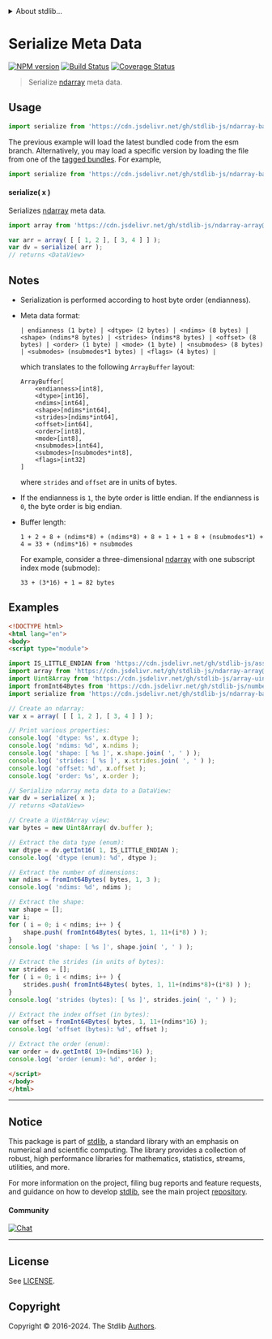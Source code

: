 <!--

@license Apache-2.0

Copyright (c) 2021 The Stdlib Authors.

Licensed under the Apache License, Version 2.0 (the "License");
you may not use this file except in compliance with the License.
You may obtain a copy of the License at

   http://www.apache.org/licenses/LICENSE-2.0

Unless required by applicable law or agreed to in writing, software
distributed under the License is distributed on an "AS IS" BASIS,
WITHOUT WARRANTIES OR CONDITIONS OF ANY KIND, either express or implied.
See the License for the specific language governing permissions and
limitations under the License.

-->


<details>
  <summary>
    About stdlib...
  </summary>
  <p>We believe in a future in which the web is a preferred environment for numerical computation. To help realize this future, we've built stdlib. stdlib is a standard library, with an emphasis on numerical and scientific computation, written in JavaScript (and C) for execution in browsers and in Node.js.</p>
  <p>The library is fully decomposable, being architected in such a way that you can swap out and mix and match APIs and functionality to cater to your exact preferences and use cases.</p>
  <p>When you use stdlib, you can be absolutely certain that you are using the most thorough, rigorous, well-written, studied, documented, tested, measured, and high-quality code out there.</p>
  <p>To join us in bringing numerical computing to the web, get started by checking us out on <a href="https://github.com/stdlib-js/stdlib">GitHub</a>, and please consider <a href="https://opencollective.com/stdlib">financially supporting stdlib</a>. We greatly appreciate your continued support!</p>
</details>

# Serialize Meta Data

[![NPM version][npm-image]][npm-url] [![Build Status][test-image]][test-url] [![Coverage Status][coverage-image]][coverage-url] <!-- [![dependencies][dependencies-image]][dependencies-url] -->

> Serialize [ndarray][@stdlib/ndarray/ctor] meta data.

<!-- Section to include introductory text. Make sure to keep an empty line after the intro `section` element and another before the `/section` close. -->

<section class="intro">

</section>

<!-- /.intro -->

<!-- Package usage documentation. -->



<section class="usage">

## Usage

```javascript
import serialize from 'https://cdn.jsdelivr.net/gh/stdlib-js/ndarray-base-serialize-meta-data@esm/index.mjs';
```
The previous example will load the latest bundled code from the esm branch. Alternatively, you may load a specific version by loading the file from one of the [tagged bundles](https://github.com/stdlib-js/ndarray-base-serialize-meta-data/tags). For example,

```javascript
import serialize from 'https://cdn.jsdelivr.net/gh/stdlib-js/ndarray-base-serialize-meta-data@v0.2.0-esm/index.mjs';
```

#### serialize( x )

Serializes [ndarray][@stdlib/ndarray/ctor] meta data.

```javascript
import array from 'https://cdn.jsdelivr.net/gh/stdlib-js/ndarray-array@esm/index.mjs';

var arr = array( [ [ 1, 2 ], [ 3, 4 ] ] );
var dv = serialize( arr );
// returns <DataView>
```

</section>

<!-- /.usage -->

<!-- Package usage notes. Make sure to keep an empty line after the `section` element and another before the `/section` close. -->

<section class="notes">

## Notes

-   Serialization is performed according to host byte order (endianness).

-   Meta data format:

    ```text
    | endianness (1 byte) | <dtype> (2 bytes) | <ndims> (8 bytes) | <shape> (ndims*8 bytes) | <strides> (ndims*8 bytes) | <offset> (8 bytes) | <order> (1 byte) | <mode> (1 byte) | <nsubmodes> (8 bytes) | <submodes> (nsubmodes*1 bytes) | <flags> (4 bytes) |
    ```

    which translates to the following `ArrayBuffer` layout:

    ```text
    ArrayBuffer[
        <endianness>[int8],
        <dtype>[int16],
        <ndims>[int64],
        <shape>[ndims*int64],
        <strides>[ndims*int64],
        <offset>[int64],
        <order>[int8],
        <mode>[int8],
        <nsubmodes>[int64],
        <submodes>[nsubmodes*int8],
        <flags>[int32]
    ]
    ```

    where `strides` and `offset` are in units of bytes.

-   If the endianness is `1`, the byte order is little endian. If the endianness is `0`, the byte order is big endian.

-   Buffer length:

    ```text
    1 + 2 + 8 + (ndims*8) + (ndims*8) + 8 + 1 + 1 + 8 + (nsubmodes*1) + 4 = 33 + (ndims*16) + nsubmodes
    ```

    For example, consider a three-dimensional [ndarray][@stdlib/ndarray/ctor] with one subscript index mode (submode):

    ```text
    33 + (3*16) + 1 = 82 bytes
    ```

</section>

<!-- /.notes -->

<!-- Package usage examples. -->

<section class="examples">

## Examples

<!-- eslint no-undef: "error" -->

```html
<!DOCTYPE html>
<html lang="en">
<body>
<script type="module">

import IS_LITTLE_ENDIAN from 'https://cdn.jsdelivr.net/gh/stdlib-js/assert-is-little-endian@esm/index.mjs';
import array from 'https://cdn.jsdelivr.net/gh/stdlib-js/ndarray-array@esm/index.mjs';
import Uint8Array from 'https://cdn.jsdelivr.net/gh/stdlib-js/array-uint8@esm/index.mjs';
import fromInt64Bytes from 'https://cdn.jsdelivr.net/gh/stdlib-js/number-float64-base-from-int64-bytes@esm/index.mjs';
import serialize from 'https://cdn.jsdelivr.net/gh/stdlib-js/ndarray-base-serialize-meta-data@esm/index.mjs';

// Create an ndarray:
var x = array( [ [ 1, 2 ], [ 3, 4 ] ] );

// Print various properties:
console.log( 'dtype: %s', x.dtype );
console.log( 'ndims: %d', x.ndims );
console.log( 'shape: [ %s ]', x.shape.join( ', ' ) );
console.log( 'strides: [ %s ]', x.strides.join( ', ' ) );
console.log( 'offset: %d', x.offset );
console.log( 'order: %s', x.order );

// Serialize ndarray meta data to a DataView:
var dv = serialize( x );
// returns <DataView>

// Create a Uint8Array view:
var bytes = new Uint8Array( dv.buffer );

// Extract the data type (enum):
var dtype = dv.getInt16( 1, IS_LITTLE_ENDIAN );
console.log( 'dtype (enum): %d', dtype );

// Extract the number of dimensions:
var ndims = fromInt64Bytes( bytes, 1, 3 );
console.log( 'ndims: %d', ndims );

// Extract the shape:
var shape = [];
var i;
for ( i = 0; i < ndims; i++ ) {
    shape.push( fromInt64Bytes( bytes, 1, 11+(i*8) ) );
}
console.log( 'shape: [ %s ]', shape.join( ', ' ) );

// Extract the strides (in units of bytes):
var strides = [];
for ( i = 0; i < ndims; i++ ) {
    strides.push( fromInt64Bytes( bytes, 1, 11+(ndims*8)+(i*8) ) );
}
console.log( 'strides (bytes): [ %s ]', strides.join( ', ' ) );

// Extract the index offset (in bytes):
var offset = fromInt64Bytes( bytes, 1, 11+(ndims*16) );
console.log( 'offset (bytes): %d', offset );

// Extract the order (enum):
var order = dv.getInt8( 19+(ndims*16) );
console.log( 'order (enum): %d', order );

</script>
</body>
</html>
```

</section>

<!-- /.examples -->

<!-- Section to include cited references. If references are included, add a horizontal rule *before* the section. Make sure to keep an empty line after the `section` element and another before the `/section` close. -->

<section class="references">

</section>

<!-- /.references -->

<!-- Section for related `stdlib` packages. Do not manually edit this section, as it is automatically populated. -->

<section class="related">

</section>

<!-- /.related -->

<!-- Section for all links. Make sure to keep an empty line after the `section` element and another before the `/section` close. -->


<section class="main-repo" >

* * *

## Notice

This package is part of [stdlib][stdlib], a standard library with an emphasis on numerical and scientific computing. The library provides a collection of robust, high performance libraries for mathematics, statistics, streams, utilities, and more.

For more information on the project, filing bug reports and feature requests, and guidance on how to develop [stdlib][stdlib], see the main project [repository][stdlib].

#### Community

[![Chat][chat-image]][chat-url]

---

## License

See [LICENSE][stdlib-license].


## Copyright

Copyright &copy; 2016-2024. The Stdlib [Authors][stdlib-authors].

</section>

<!-- /.stdlib -->

<!-- Section for all links. Make sure to keep an empty line after the `section` element and another before the `/section` close. -->

<section class="links">

[npm-image]: http://img.shields.io/npm/v/@stdlib/ndarray-base-serialize-meta-data.svg
[npm-url]: https://npmjs.org/package/@stdlib/ndarray-base-serialize-meta-data

[test-image]: https://github.com/stdlib-js/ndarray-base-serialize-meta-data/actions/workflows/test.yml/badge.svg?branch=v0.2.0
[test-url]: https://github.com/stdlib-js/ndarray-base-serialize-meta-data/actions/workflows/test.yml?query=branch:v0.2.0

[coverage-image]: https://img.shields.io/codecov/c/github/stdlib-js/ndarray-base-serialize-meta-data/main.svg
[coverage-url]: https://codecov.io/github/stdlib-js/ndarray-base-serialize-meta-data?branch=main

<!--

[dependencies-image]: https://img.shields.io/david/stdlib-js/ndarray-base-serialize-meta-data.svg
[dependencies-url]: https://david-dm.org/stdlib-js/ndarray-base-serialize-meta-data/main

-->

[chat-image]: https://img.shields.io/gitter/room/stdlib-js/stdlib.svg
[chat-url]: https://app.gitter.im/#/room/#stdlib-js_stdlib:gitter.im

[stdlib]: https://github.com/stdlib-js/stdlib

[stdlib-authors]: https://github.com/stdlib-js/stdlib/graphs/contributors

[umd]: https://github.com/umdjs/umd
[es-module]: https://developer.mozilla.org/en-US/docs/Web/JavaScript/Guide/Modules

[deno-url]: https://github.com/stdlib-js/ndarray-base-serialize-meta-data/tree/deno
[deno-readme]: https://github.com/stdlib-js/ndarray-base-serialize-meta-data/blob/deno/README.md
[umd-url]: https://github.com/stdlib-js/ndarray-base-serialize-meta-data/tree/umd
[umd-readme]: https://github.com/stdlib-js/ndarray-base-serialize-meta-data/blob/umd/README.md
[esm-url]: https://github.com/stdlib-js/ndarray-base-serialize-meta-data/tree/esm
[esm-readme]: https://github.com/stdlib-js/ndarray-base-serialize-meta-data/blob/esm/README.md
[branches-url]: https://github.com/stdlib-js/ndarray-base-serialize-meta-data/blob/main/branches.md

[stdlib-license]: https://raw.githubusercontent.com/stdlib-js/ndarray-base-serialize-meta-data/main/LICENSE

[@stdlib/ndarray/ctor]: https://github.com/stdlib-js/ndarray-ctor/tree/esm

</section>

<!-- /.links -->
